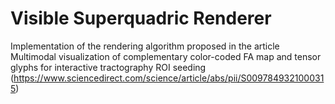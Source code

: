 # Visible Superquadric Renderer

Implementation of the rendering algorithm proposed in the article Multimodal visualization of complementary color-coded FA map and tensor glyphs for interactive tractography ROI seeding (https://www.sciencedirect.com/science/article/abs/pii/S0097849321000315)
